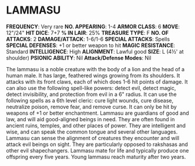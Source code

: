 # LAMMASU

**FREQUENCY**: Very rare
**NO. APPEARING**: 1-4
**ARMOR CLASS**: 6
**MOVE**: 12"/24"
**HIT DICE**: 7+7
**% IN LAIR**: 25%
**TREASURE TYPE**: F
**NO. OF ATTACKS**: 2
**DAMAGE/ATTACK**: 1-6/1-6
**SPECIAL ATTACKS**: Spells
**SPECIAL DEFENSES**: +1 or better weapon to hit
**MAGIC RESISTANCE**: Standard
**INTELLIGENCE**: High
**ALIGNMENT**: Lawful good
**SIZE**: L (4½' at shoulder)
**PSIONIC ABILITY**: Nil
**Attack/Defense Modes**: Nil

The lammasu is a noble creature with the body of a lion and the head of a human male. It has large, feathered wings growing from its shoulders. It attacks with its front claws, each of which does 1-6 hit points of damage. It can also use the following spell-like powers: detect evil, detect magic, detect invisibility, and protection from evil in a 6" radius. It can use the following spells as a 6th level cleric: cure light wounds, cure disease, neutralize poison, remove fear, and remove curse. It can only be hit by weapons of +1 or better enchantment. Lammasu are guardians of good and law, and will aid good-aligned beings in need. They are often found in ancient ruins, temples, and other places of power. They are intelligent and wise, and can speak the common tongue and several other languages. Lammasu can sense the alignment of creatures they encounter and will attack evil beings on sight. They are particularly opposed to rakshasas and other evil shapechangers. Lammasu mate for life and typically produce one offspring every five years. Young lammasu reach maturity after two years.
